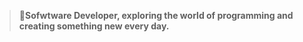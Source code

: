 > **🌱Sofwtware Developer, exploring the world of programming and creating something new every day.**

